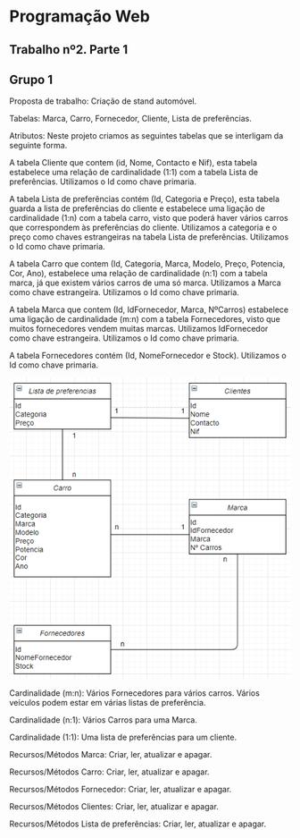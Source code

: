 <h1>Programação Web</h1>
<h2>Trabalho nº2. Parte 1</h2>
<h2>Grupo 1</h2>

Proposta de trabalho: Criação de stand automóvel.

Tabelas: Marca, Carro, Fornecedor, Cliente, Lista de preferências.

Atributos: Neste projeto criamos as seguintes tabelas que se interligam da seguinte forma.

A tabela Cliente que contem (id, Nome, Contacto e Nif), esta tabela estabelece uma relação de cardinalidade (1:1) com a tabela Lista de preferências. Utilizamos o Id como chave primaria.

A tabela Lista de preferências contém (Id, Categoria e Preço), esta tabela guarda a lista de preferências do cliente e estabelece uma ligação de cardinalidade (1:n) com a tabela carro, visto que poderá haver vários carros que correspondem às preferências do cliente. Utilizamos a categoria e o preço como chaves estrangeiras na tabela Lista de preferências. Utilizamos o Id como chave primaria.

A tabela Carro que contem (Id, Categoria, Marca, Modelo, Preço, Potencia, Cor, Ano), estabelece uma relação de cardinalidade (n:1) com a tabela marca, já que existem vários carros de uma só marca. Utilizamos a Marca como chave estrangeira. Utilizamos o Id como chave primaria.

A tabela Marca que contem (Id, IdFornecedor, Marca, NºCarros) estabelece uma ligação de cardinalidade (m:n) com a tabela Fornecedores, visto que muitos fornecedores vendem muitas marcas. Utilizamos IdFornecedor como chave estrangeira. Utilizamos o Id como chave primaria.

A tabela Fornecedores contém (Id, NomeFornecedor e Stock). Utilizamos o Id como chave primaria.



![An alternative description](images/Estrutura1.png)


Cardinalidade (m:n): Vários Fornecedores para vários carros. Vários veículos podem estar em várias listas de preferência.

Cardinalidade (n:1): Vários Carros para uma Marca. 

Cardinalidade (1:1): Uma lista de preferências para um cliente.

Recursos/Métodos Marca: Criar, ler, atualizar e apagar.

Recursos/Métodos Carro: Criar, ler, atualizar e apagar.

Recursos/Métodos Fornecedor: Criar, ler, atualizar e apagar.

Recursos/Métodos Clientes: Criar, ler, atualizar e apagar.

Recursos/Métodos Lista de preferências: Criar, ler, atualizar e apagar. 


